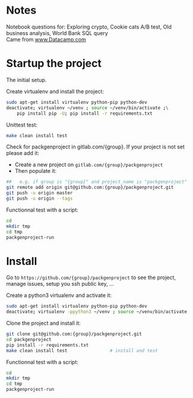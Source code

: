 # Notes
Notebook questions for:
Exploring crypto,
Cookie cats A/B test,
Old business analysis,
World Bank SQL query \
Came from www.Datacamp.com


# Startup the project

The initial setup.

Create virtualenv and install the project:
```bash
sudo apt-get install virtualenv python-pip python-dev
deactivate; virtualenv ~/venv ; source ~/venv/bin/activate ;\
    pip install pip -U; pip install -r requirements.txt
```

Unittest test:
```bash
make clean install test
```

Check for packgenproject in gitlab.com/{group}.
If your project is not set please add it:

- Create a new project on `gitlab.com/{group}/packgenproject`
- Then populate it:

```bash
##   e.g. if group is "{group}" and project_name is "packgenproject"
git remote add origin git@github.com:{group}/packgenproject.git
git push -u origin master
git push -u origin --tags
```

Functionnal test with a script:

```bash
cd
mkdir tmp
cd tmp
packgenproject-run
```

# Install

Go to `https://github.com/{group}/packgenproject` to see the project, manage issues,
setup you ssh public key, ...

Create a python3 virtualenv and activate it:

```bash
sudo apt-get install virtualenv python-pip python-dev
deactivate; virtualenv -ppython3 ~/venv ; source ~/venv/bin/activate
```

Clone the project and install it:

```bash
git clone git@github.com:{group}/packgenproject.git
cd packgenproject
pip install -r requirements.txt
make clean install test                # install and test
```
Functionnal test with a script:

```bash
cd
mkdir tmp
cd tmp
packgenproject-run
```
